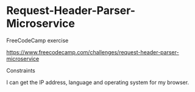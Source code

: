 
# Request-Header-Parser-Microservice

FreeCodeCamp exercise

https://www.freecodecamp.com/challenges/request-header-parser-microservice

Constraints

I can get the IP address, language and operating system for my browser.
